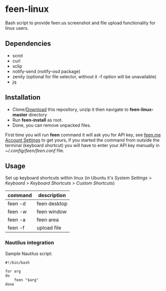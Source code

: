 feen-linux
===========
Bash script to provide feen.us screenshot and file upload functionality for linux users.

## Dependencies
 - scrot
 - curl
 - xclip
 - notify-send (notify-osd package)
 - zenity (optional for file selector, without it -f option will be unavailable)
 - jq
## Installation
- Clone/[Download](https://github.com/raku-cat/feen-linux/archive/master.zip) this repository, unzip it then navigate to **feen-linux-master** directory
- Run **feen-install** as root.
- Done, you can remove unpacked files.

First time you will run **feen** command it will ask you for API key, see [feen.me Account Settings](https://feen.us/user) to get yours, if you started the command from outside the terminal (keyboard 
shortcut) you will have to enter your API key manually in *~/.config/feen/feen.conf* file.

## Usage
Set up keyboard shortcuts within linux (in Ubuntu it's *System Settings > Keyboard > Keyboard Shortcuts > Custom Shortcuts*)

| command  | description |
| ------------- | ------------- |
| feen -d  | feen desktop  |
| feen -w  | feen window  |
| feen -a  | feen area  |
| feen -f  | upload file  |

### Nautilus integration
Sample Nautilus script:
```
#!/bin/bash

for arg 
do
	feen "$arg"
done
```
